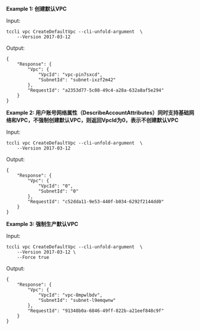 **Example 1: 创建默认VPC**



Input: 

```
tccli vpc CreateDefaultVpc --cli-unfold-argument  \
    --Version 2017-03-12
```

Output: 
```
{
    "Response": {
        "Vpc": {
            "VpcId": "vpc-pin7sxcd",
            "SubnetId": "subnet-ixzf2m42"
        },
        "RequestId": "a2353d77-5c08-49c4-a28a-632a8af5e294"
    }
}
```

**Example 2: 用户账号网络属性（DescribeAccountAttributes）同时支持基础网络和VPC，不强制创建默认VPC，则返回VpcId为0，表示不创建默认VPC**



Input: 

```
tccli vpc CreateDefaultVpc --cli-unfold-argument  \
    --Version 2017-03-12
```

Output: 
```
{
    "Response": {
        "Vpc": {
            "VpcId": "0",
            "SubnetId": "0"
        },
        "RequestId": "c52dda11-9e53-440f-b034-6292f2144dd0"
    }
}
```

**Example 3: 强制生产默认VPC**



Input: 

```
tccli vpc CreateDefaultVpc --cli-unfold-argument  \
    --Version 2017-03-12 \
    --Force true
```

Output: 
```
{
    "Response": {
        "Vpc": {
            "VpcId": "vpc-8mpwlbdv",
            "SubnetId": "subnet-l9emqwnw"
        },
        "RequestId": "91348b0a-6846-49ff-822b-a21eef848c9f"
    }
}
```

